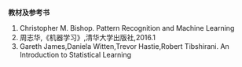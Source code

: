 **教材及参考书**

1.  Christopher M. Bishop. Pattern Recognition and Machine Learning
2.  周志华,《机器学习》,清华大学出版社,2016.1
3.  Gareth James,Daniela Witten,Trevor Hastie,Robert Tibshirani. An Introduction to Statistical Learning

